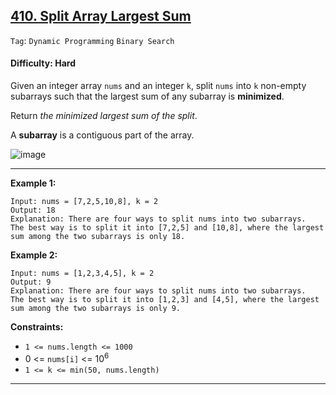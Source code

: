 ## [410. Split Array Largest Sum](https://leetcode.com/problems/split-array-largest-sum)

```Tag```: ```Dynamic Programming``` ```Binary Search```

#### Difficulty: Hard

Given an integer array ```nums``` and an integer ```k```, split ```nums``` into ```k``` non-empty subarrays such that the largest sum of any subarray is __minimized__.

Return _the minimized largest sum of the split_.

A __subarray__ is a contiguous part of the array.

![image](https://user-images.githubusercontent.com/35042430/235842765-f101076e-9396-4bb8-b4c8-0afe419864f6.png)

---

__Example 1:__
```
Input: nums = [7,2,5,10,8], k = 2
Output: 18
Explanation: There are four ways to split nums into two subarrays.
The best way is to split it into [7,2,5] and [10,8], where the largest sum among the two subarrays is only 18.
```

__Example 2:__
```
Input: nums = [1,2,3,4,5], k = 2
Output: 9
Explanation: There are four ways to split nums into two subarrays.
The best way is to split it into [1,2,3] and [4,5], where the largest sum among the two subarrays is only 9.
```

__Constraints:__

- ```1 <= nums.length <= 1000```
- 0 <= ```nums[i]``` <= 10<sup>6</sup>
- ```1 <= k <= min(50, nums.length)```

---
